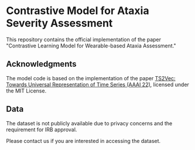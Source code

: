# Contrastive Model for Ataxia Severity Assessment

This repository contains the official implementation of the paper "Contrastive Learning Model for Wearable-based Ataxia Assessment."

## Acknowledgments
The model code is based on the implementation of the paper [TS2Vec: Towards Universal Representation of Time Series (AAAI 22)](https://github.com/zhihanyue/ts2vec), licensed under the MIT License.

[//]: # ()
[//]: # ()
[//]: # (## Requirements)

[//]: # ()
[//]: # (The recommended environment setup for TS2Vec is as follows:)

[//]: # ()
[//]: # (* Python 3.8)

[//]: # (* torch==1.8.1)

[//]: # (* scipy==1.6.1)

[//]: # (* numpy==1.19.2)

[//]: # (* pandas==1.0.1)

[//]: # (* scikit-learn==0.24.2)

[//]: # (* statsmodels==0.12.2)

[//]: # (* Bottleneck==1.3.2)

[//]: # ()
[//]: # (To install the dependencies, run:)

[//]: # ()
[//]: # (```bash)

[//]: # (pip install -r requirements.txt)

[//]: # (```)

## Data

The dataset is not publicly available due to privacy concerns and the requirement for IRB approval. 

Please contact us if you are interested in accessing the dataset.

[//]: # ()
[//]: # (## Usage)

[//]: # ()
[//]: # (To train and evaluate TS2Vec on a dataset, run the following command:)

[//]: # ()
[//]: # (```train & evaluate)

[//]: # (python train.py <dataset_name> <run_name> --loader <loader> --batch-size <batch_size> --repr-dims <repr_dims> --gpu <gpu> --eval)

[//]: # (```)

[//]: # (The detailed descriptions about the arguments are as following:)

[//]: # (| Parameter name | Description of parameter |)

[//]: # (| --- | --- |)

[//]: # (| dataset_name | The dataset name |)

[//]: # (| run_name | The folder name used to save model, output and evaluation metrics. This can be set to any word |)

[//]: # (| loader | The data loader used to load the experimental data. This can be set to `UCR`, `UEA`, `forecast_csv`, `forecast_csv_univar`, `anomaly`, or `anomaly_coldstart` |)

[//]: # (| batch_size | The batch size &#40;defaults to 8&#41; |)

[//]: # (| repr_dims | The representation dimensions &#40;defaults to 320&#41; |)

[//]: # (| gpu | The gpu no. used for training and inference &#40;defaults to 0&#41; |)

[//]: # (| eval | Whether to perform evaluation after training |)

[//]: # ()
[//]: # (&#40;For descriptions of more arguments, run `python train.py -h`.&#41;)

[//]: # ()
[//]: # (After training and evaluation, the trained encoder, output and evaluation metrics can be found in `training/DatasetName__RunName_Date_Time/`. )

[//]: # ()
[//]: # (**Scripts:** The scripts for reproduction are provided in `scripts/` folder.)

[//]: # ()
[//]: # ()
[//]: # (## Code Example)

[//]: # ()
[//]: # (```python)

[//]: # (from contrastive_model import ContrastiveModel)

[//]: # (import datautils)

[//]: # ()
[//]: # (# Load the ECG200 dataset from UCR archive)

[//]: # (train_data, train_labels, test_data, test_labels = datautils.load_UCR&#40;'ECG200'&#41;)

[//]: # (# &#40;Both train_data and test_data have a shape of n_instances x n_timestamps x n_features&#41;)

[//]: # ()
[//]: # (# Train a TS2Vec model)

[//]: # (model = ContrastiveModel&#40;)

[//]: # (    input_dims=1,)

[//]: # (    device=0,)

[//]: # (    output_dims=320)

[//]: # (&#41;)

[//]: # (loss_log = model.fit&#40;)

[//]: # (    train_data,)

[//]: # (    verbose=True)

[//]: # (&#41;)

[//]: # ()
[//]: # (# Compute timestamp-level representations for test set)

[//]: # (test_repr = model.encode&#40;test_data&#41;  # n_instances x n_timestamps x output_dims)

[//]: # ()
[//]: # (# Compute instance-level representations for test set)

[//]: # (test_repr = model.encode&#40;test_data, encoding_window='full_series'&#41;  # n_instances x output_dims)

[//]: # ()
[//]: # (# Sliding inference for test set)

[//]: # (test_repr = model.encode&#40;)

[//]: # (    test_data,)

[//]: # (    causal=True,)

[//]: # (    sliding_length=1,)

[//]: # (    sliding_padding=50)

[//]: # (&#41;  # n_instances x n_timestamps x output_dims)

[//]: # (# &#40;The timestamp t's representation vector is computed using the observations located in [t-50, t]&#41;)

[//]: # (```)
